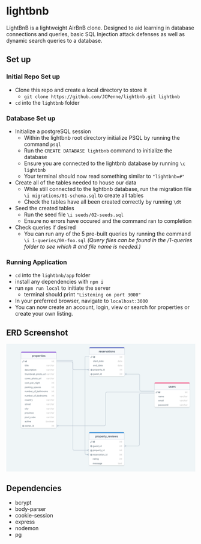 # lightbnb

LightBnB is a lightweight AirBnB clone. Designed to aid learning in database connections and queries, basic SQL Injection attack defenses as well as dynamic search queries to a database.

## Set up

### Initial Repo Set up

- Clone this repo and create a local directory to store it
  - `git clone https://github.com/JCPenne/lightbnb.git lightbnb`
- `cd` into the `lightbnb` folder

### Database Set up

- Initialize a postgreSQL session
  - Within the lightbnb root directory initialize PSQL by running the command `psql`
  - Run the `CREATE DATABASE lightbnb` command to initialize the database
  - Ensure you are connected to the lightbnb database by running `\c lightbnb`
  - Your terminal should now read something similar to `"lightbnb=#"`
- Create all of the tables needed to house our data
  - While still connected to the lightbnb database, run the migration file `\i migrations/01-schema.sql` to create all tables
  - Check the tables have all been created correctly by running `\dt`
- Seed the created tables
  - Run the seed file `\i seeds/02-seeds.sql`
  - Ensure no errors have occured and the command ran to completion
- Check queries if desired
  - You can run any of the 5 pre-built queries by running the command `\i 1-queries/0X-foo.sql`
    _(Query files can be found in the /1-queries folder to see which # and file name is needed.)_

### Running Application

- `cd` into the `lightbnb/app` folder
- install any dependencies with `npm i`
- run `npm run local` to initiate the server
  - terminal should print `"Listening on port 3000"`
- In your preferred browser, navigate to `localhost:3000`
- You can now create an account, login, view or search for properties or create your own listing.

## ERD Screenshot

![ERD](/screenshots/Lightbnb-ERD.png 'LightBnB ERD')

## Dependencies

- bcrypt
- body-parser
- cookie-session
- express
- nodemon
- pg
